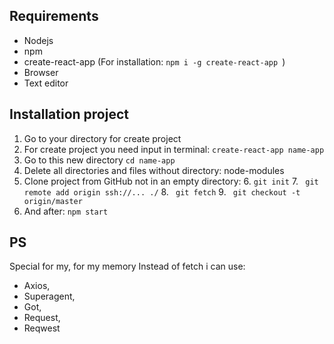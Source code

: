 ## Requirements

+ Nodejs
+ npm
+ create-react-app (For installation: ```npm i -g create-react-app ```)
+ Browser
+ Text editor

## Installation project
1. Go to your directory for create project
3. For create project you need input in terminal: ``` create-react-app name-app ``` 
2. Go to this new directory ``` cd name-app ``` 
4. Delete all directories and files without directory: node-modules
5. Clone project from GitHub not in an empty directory: 
    6. ``` git init ``` 
    7. ``` git remote add origin ssh://... ./```
    8. ``` git fetch```
    9. ``` git checkout -t origin/master```
10. And after: ``` npm start ```


## PS
Special for my, for my memory
Instead of fetch i can use:
- Axios,
- Superagent,
- Got,
- Request,
- Reqwest